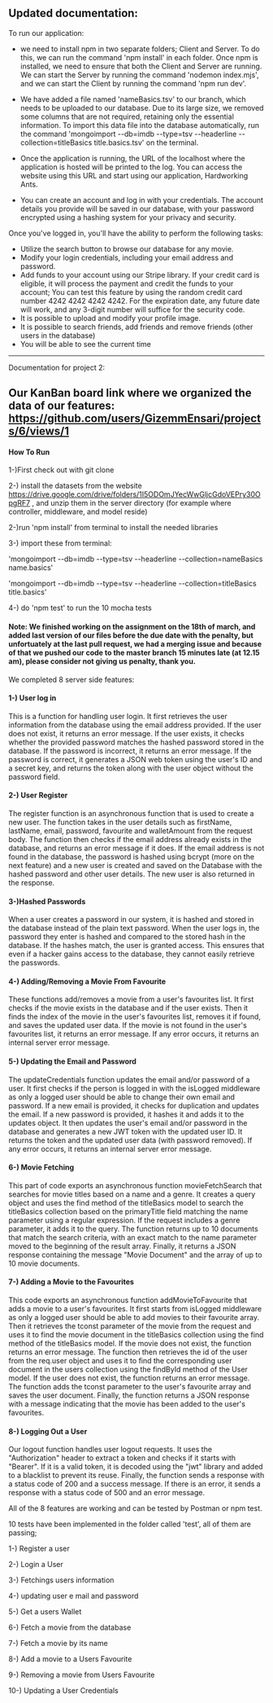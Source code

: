 ## Updated documentation:
To run our application:

- we need to install npm in two separate folders; Client and Server. To do this, we can run the command 'npm install' in each folder. Once npm is installed, we need to ensure that both the Client and Server are running. We can start the Server by running the command 'nodemon index.mjs', and we can start the Client by running the command 'npm run dev'. 

- We have added a file named 'nameBasics.tsv' to our branch, which needs to be uploaded to our database. Due to its large size, we removed some columns that are not required, retaining only the essential information. To import this data file into the database automatically, run the command 'mongoimport --db=imdb --type=tsv --headerline --collection=titleBasics title.basics.tsv' on the terminal.

- Once the application is running, the URL of the localhost where the application is hosted will be printed to the log. You can access the website using this URL and start using our application, Hardworking Ants.

- You can create an account and log in with your credentials. The account details you provide will be saved in our database, with your password encrypted using a hashing system for your privacy and security. 

Once you've logged in, you'll have the ability to perform the following tasks:

- Utilize the search button to browse our database for any movie.
- Modify your login credentials, including your email address and password.
- Add funds to your account using our Stripe library. If your credit card is eligible, it will process the payment and credit the funds to your account;              You can test this feature by using the random credit card number 4242 4242 4242 4242. For the expiration date, any future date will work, and              any 3-digit number will suffice for the security code.
- It is possible to upload and modify your profile image.
- It is possible to search friends, add friends and remove friends (other users in the database)
- You will be able to see the current time














-------------------------------------------------------------------------------------------------------------------
Documentation for project 2:
## Our KanBan board link where we organized the data of our features: https://github.com/users/GizemmEnsari/projects/6/views/1

#### How To Run
1-)First check out with git clone

2-) install the datasets from the website https://drive.google.com/drive/folders/1I5ODOmJYecWwGljcGdoVEPry30OpgRF7 , and unzip them in the server directory (for example where controller, middleware, and model reside)

2-)run 'npm install' from terminal to install the needed libraries

3-) import these from terminal:

'mongoimport --db=imdb --type=tsv --headerline --collection=nameBasics name.basics'

'mongoimport --db=imdb --type=tsv --headerline --collection=titleBasics title.basics'

4-) do 'npm test' to run the 10 mocha tests

#### Note: We finished working on the assignment on the 18th of march, and added last version of our files before the due date with the penalty, but unfortuately at the last pull request, we had a merging issue and because of that we pushed our code to the master branch 15 minutes late (at 12.15 am), please consider not giving us penalty, thank you.

We completed 8 server side features:

#### 1-) User log in
This is a function for handling user login. It first retrieves the user information from the database using the email address provided. If the user does not exist, it returns an error message. If the user exists, it checks whether the provided password matches the hashed password stored in the database. If the password is incorrect, it returns an error message. If the password is correct, it generates a JSON web token using the user's ID and a secret key, and returns the token along with the user object without the password field.


#### 2-) User Register
The register function is an asynchronous function that is used to create a new user. The function takes in the user details such as firstName, lastName, email, password, favourite and walletAmount from the request body. The function then checks if the email address already exists in the database, and returns an error message if it does. If the email address is not found in the database, the password is hashed using bcrypt (more on the next feature) and a new user is created and saved on the Database with the hashed password and other user details. The new user is also returned in the response.


#### 3-)Hashed Passwords
When a user creates a password in our system, it is hashed and stored in the database instead of the plain text password. When the user logs in, the password they enter is hashed and compared to the stored hash in the database. If the hashes match, the user is granted access. This ensures that even if a hacker gains access to the database, they cannot easily retrieve the passwords.

#### 4-) Adding/Removing a Movie From Favourite
These functions add/removes a movie from a user's favourites list. It first checks if the movie exists in the database and if the user exists. Then it finds the index of the movie in the user's favourites list, removes it if found, and saves the updated user data. If the movie is not found in the user's favourites list, it returns an error message. If any error occurs, it returns an internal server error message.

#### 5-) Updating the Email and Password
The updateCredentials function updates the email and/or password of a user. It first checks if the person is logged in with the isLogged middleware as only a logged user should be able to change their own email and password. If a new email is provided, it checks for duplication and updates the email. If a new password is provided, it hashes it and adds it to the updates object. It then updates the user's email and/or password in the database and generates a new JWT token with the updated user ID. It returns the token and the updated user data (with password removed). If any error occurs, it returns an internal server error message.


#### 6-) Movie Fetching
This part of code exports an asynchronous function movieFetchSearch that searches for movie titles based on a name and a genre. It creates a query object and uses the find method of the titleBasics model to search the titleBasics collection based on the primaryTitle field matching the name parameter using a regular expression. If the request includes a genre parameter, it adds it to the query. The function returns up to 10 documents that match the search criteria, with an exact match to the name parameter moved to the beginning of the result array. Finally, it returns a JSON response containing the message "Movie Document" and the array of up to 10 movie documents.

#### 7-) Adding a Movie to the Favourites
This code exports an asynchronous function addMovieToFavourite that adds a movie to a user's favourites. It first starts from isLogged middleware as only a logged user should be able to add movies to their favourite array. Then it retrieves the tconst parameter of the movie from the request and uses it to find the movie document in the titleBasics collection using the find method of the titleBasics model. If the movie does not exist, the function returns an error message. The function then retrieves the id of the user from the req.user object and uses it to find the corresponding user document in the users collection using the findById method of the User model. If the user does not exist, the function returns an error message. The function adds the tconst parameter to the user's favourite array and saves the user document. Finally, the function returns a JSON response with a message indicating that the movie has been added to the user's favourites.

#### 8-) Logging Out a User

Our logout function handles user logout requests. It uses the "Authorization" header to extract a token and checks if it starts with "Bearer". If it is a valid token, it is decoded using the "jwt" library and added to a blacklist to prevent its reuse. Finally, the function sends a response with a status code of 200 and a success message. If there is an error, it sends a response with a status code of 500 and an error message.


All of the 8 features are working and can be tested by Postman or npm test.                                                                


10 tests have been implemented in the folder called 'test', all of them are passing;

1-)  Register  a user

2-) Login a User

3-) Fetchings users information

4-) updating user e mail and password

5-) Get a users Wallet

6-) Fetch a movie from the database

7-) Fetch a movie by its name

8-) Add a movie to a Users Favourite

9-) Removing a movie from Users Favourite

10-) Updating a User Credentials



